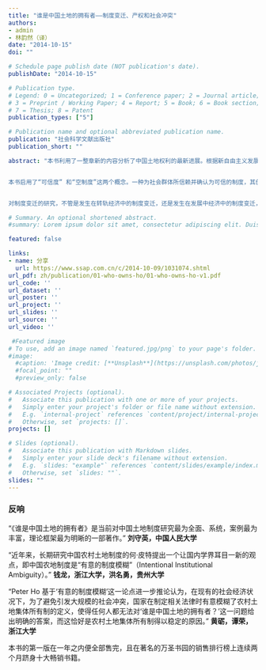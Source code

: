 ```yaml
---
title: "谁是中国土地的拥有者——制度变迁、产权和社会冲突"
authors:
- admin
- 林韵然（译）
date: "2014-10-15"
doi: ""

# Schedule page publish date (NOT publication's date).
publishDate: "2014-10-15"

# Publication type.
# Legend: 0 = Uncategorized; 1 = Conference paper; 2 = Journal article;
# 3 = Preprint / Working Paper; 4 = Report; 5 = Book; 6 = Book section;
# 7 = Thesis; 8 = Patent
publication_types: ["5"]

# Publication name and optional abbreviated publication name.
publication: "社会科学文献出版社"
publication_short: ""

abstract: "本书利用了一整章新的内容分析了中国土地权利的最新进展。根据新自由主义发展理论，土地分配最公平且最有效的方法是市场化，而不是国家调控。因此，中国土地产权、登记及关联制度的何去何从是中国发展的一个关键性问题。新的章节论证了这些理论前提或许需要重新思考和审视，这至少包括以下两个重要方面：首先，在过去的三十多年里，中国实体资本的积聚和经济增长的一个主要因素就是得益于土地收入和房地产，而这正是在中国土地缺乏明确边界和产权登记的条件下发生的；其次，制度变迁不是国家对保护财产权介入的一个简单结果。


本书启用了“可信度” 和“空制度”这两个概念。一种为社会群体所信赖并确认为可信的制度，其创生在相当程度上取决于该群体根据其所面临的社会经济和政治因素所做出的选择和安排。无视这一条件，不仅会导致对社会行为人的行为方式作用甚微的空制度的产生，而且会导致社会不公加剧，低劣土地管理制度，甚至社会冲突的产生。本书指出要正确理解中国农村改革所取得的成功，其诀窍在于理解政府所采取的“放手”政策，及其所刻意坚持的制度模糊原则的意义，因为这两者促成了适合不同地方特性并具有可信度的制度的发展产生。


对制度变迁的研究，不管是发生在转轨经济中的制度变迁，还是发生在发展中经济中的制度变迁，事实证明如果将研究的着眼点集中于土地，劳动或资本这三种最基本的生产要素时，研究成果会是极为显著的。本书所阐述的是专门将“土地”这一要素择出作为切入点来研究处于转轨变革中的中国，同时借此阐明这样一个论点：在一个社会中，受法律保护的私有财产制度，以及运转良好的市场体系的形成，不是人为强制形成的，而是该社会的历史自然发展的结果，并且是由伴随着这一历史发展过程所形成的制度体系所孕育的产物。"

# Summary. An optional shortened abstract.
#summary: Lorem ipsum dolor sit amet, consectetur adipiscing elit. Duis posuere tellus ac convallis placerat. Proin tincidunt magna sed ex sollicitudin condimentum.

featured: false

links:
- name: 分享
  url: https://www.ssap.com.cn/c/2014-10-09/1031074.shtml
url_pdf: zh/publication/01-who-owns-ho/01-who-owns-ho-v1.pdf
url_code: ''
url_dataset: ''
url_poster: ''
url_project: ''
url_slides: ''
url_source: ''
url_video: ''

 #Featured image
# To use, add an image named `featured.jpg/png` to your page's folder. 
#image:
  #caption: 'Image credit: [**Unsplash**](https://unsplash.com/photos/jdD8gXaTZsc)'
  #focal_point: ""
  #preview_only: false

# Associated Projects (optional).
#   Associate this publication with one or more of your projects.
#   Simply enter your project's folder or file name without extension.
#   E.g. `internal-project` references `content/project/internal-project/index.md`.
#   Otherwise, set `projects: []`.
projects: []

# Slides (optional).
#   Associate this publication with Markdown slides.
#   Simply enter your slide deck's filename without extension.
#   E.g. `slides: "example"` references `content/slides/example/index.md`.
#   Otherwise, set `slides: ""`.
slides: ""
---
```



### 反响

“《谁是中国土地的拥有者》是当前对中国土地制度研究最为全面、系统，案例最为丰富，理论框架最为明晰的一部著作。” **刘守英，中国人民大学**

“近年来，长期研究中国农村土地制度的何·皮特提出一个让国内学界耳目一新的观点，即中国农地制度是“有意的制度模糊”（Intentional Institutional Ambiguity）。” **钱龙，浙江大学，洪名勇，贵州大学**

“Peter Ho 基于‘有意的制度模糊’这一论点进一步推论认为，在现有的社会经济状况下，为了避免引发大规模的社会冲突，国家在制定相关法律时有意模糊了农村土地集体所有制的定义，使得任何人都无法对‘谁是中国土地的拥有者？’这一问题给出明确的答案，而这恰好是农村土地集体所有制得以稳定的原因。” **黄砺，谭荣，浙江大学**

本书的第一版在一年之内便全部售完，且在著名的万圣书园的销售排行榜上连续两个月跻身十大畅销书籍。
